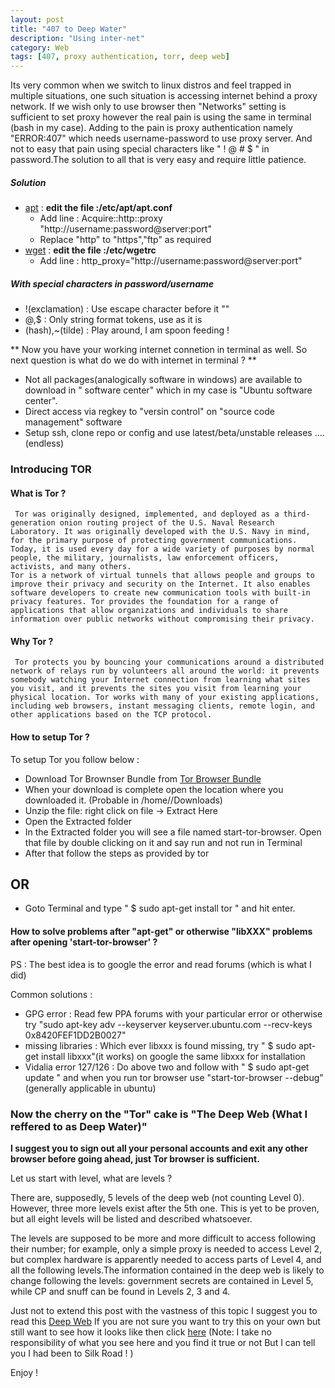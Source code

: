 ```yaml
---
layout: post
title: "407 to Deep Water"
description: "Using inter-net"
category: Web
tags: [407, proxy authentication, torr, deep web]
---
```

Its very common when we switch to linux distros and feel trapped in multiple situations, one such situation is accessing internet behind a proxy network. If we wish only to use browser then "Networks" setting is sufficient to set proxy however the real pain is using the same in terminal (bash in my case). Adding to the pain is proxy authentication namely "ERROR:407" which needs username-password to use proxy server. And not to easy that pain using special characters like " ! @ # $ " in password.The solution to all that is very easy and require little patience.

##### Solution
* [apt][1] : **edit the file :/etc/apt/apt.conf**
  * Add line : Acquire::http::proxy "http://username:password@server:port"
  * Replace "http" to "https","ftp" as required
* [wget][2] : **edit the file :/etc/wgetrc**
  * Add line : http_proxy="http://username:password@server:port"

##### With special characters in password/username
* !(exclamation) : Use escape character before it "\"
* @,$ : Only string format tokens, use as it is
* (hash),~(tilde) : Play around, I am spoon feeding !

** Now you have your working internet connetion in terminal as well. So next question is what do we do with internet in terminal ? **

* Not all packages(analogically software in windows) are available to download in "<Distro> software center" which in my case is "Ubuntu software center".
* Direct access via regkey to "versin control" on "source code management" software
* Setup ssh, clone repo or config and use latest/beta/unstable releases .... (endless)

### Introducing TOR

#### What is Tor ?
     Tor was originally designed, implemented, and deployed as a third-generation onion routing project of the U.S. Naval Research Laboratory. It was originally developed with the U.S. Navy in mind, for the primary purpose of protecting government communications. Today, it is used every day for a wide variety of purposes by normal people, the military, journalists, law enforcement officers, activists, and many others. 
    Tor is a network of virtual tunnels that allows people and groups to improve their privacy and security on the Internet. It also enables software developers to create new communication tools with built-in privacy features. Tor provides the foundation for a range of applications that allow organizations and individuals to share information over public networks without compromising their privacy.

#### Why Tor ?
     Tor protects you by bouncing your communications around a distributed network of relays run by volunteers all around the world: it prevents somebody watching your Internet connection from learning what sites you visit, and it prevents the sites you visit from learning your physical location. Tor works with many of your existing applications, including web browsers, instant messaging clients, remote login, and other applications based on the TCP protocol.

#### How to setup Tor ?
  To setup Tor you follow below :
 * Download Tor Brownser Bundle from [Tor Browser Bundle][3]
 * When your download is complete open the location where you downloaded it. (Probable in /home/<username>/Downloads)
 * Unzip the file: right click on file -> Extract Here
 * Open the Extracted folder
 * In the Extracted folder you will see a file named start-tor-browser. Open that file by double clicking on it and say run and not run in Terminal
 * After that follow the steps as provided by tor

## OR
 * Goto Terminal and type " $ sudo apt-get install tor " and hit enter.

#### How to solve problems after "apt-get" or otherwise "libXXX" problems after opening 'start-tor-browser' ?

PS : The best idea is to google the error and read forums (which is what I did)

Common solutions :

* GPG error : Read few PPA forums with your particular error or otherwise try "sudo apt-key adv --keyserver keyserver.ubuntu.com --recv-keys 0x8420FEF1DD2B0027"
* missing libraries : Which ever libxxx is found missing, try " $ sudo apt-get install libxxx"(it works) on google the same libxxx for installation
* Vidalia error 127/126 : Do above two and follow with " $ sudo apt-get update " and when you run tor browser use "start-tor-browser --debug"(generally applicable in ubuntu)

### Now the cherry on the "Tor" cake is "The Deep Web (What I reffered to as Deep Water)"

**I suggest you to sign out all your personal accounts and exit any other browser before going ahead, just Tor browser is sufficient.**

Let us start with level, what are levels ?

There are, supposedly, 5 levels of the deep web (not counting Level 0). However, three more levels exist after the 5th one. This is yet to be proven, but all eight levels will be listed and described whatsoever.

The levels are supposed to be more and more difficult to access following their number; for example, only a simple proxy is needed to access Level 2, but complex hardware is apparently needed to access parts of Level 4, and all the following levels.The information contained in the deep web is likely to change following the levels: government secrets are contained in Level 5, while CP and snuff can be found in Levels 2, 3 and 4.

Just not to extend this post with the vastness of this topic I suggest you to read this [Deep Web][4]
If you are not sure you want to try this on your own but still want to see how it looks like then click [here][5] (Note: I take no responsibility of what you see here and you find it true or not But I can tell you I had been to Silk Road ! )

Enjoy !

[1]: http://en.wikipedia.org/wiki/Advanced_Packaging_Tool
[2]: http://en.wikipedia.org/wiki/Wget
[3]: http://www.torproject.org.in/download/download-easy.html.en
[4]: http://quod.lib.umich.edu/cgi/t/text/text-idx?c=jep;view=text;rgn=main;idno=3336451.0007.104
[5]: http://www.businessinsider.com/tor-silk-road-deep-web-2013-3?op=1